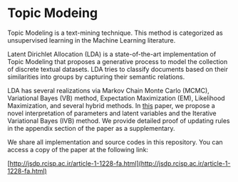 
# Topic Modeing

Topic Modeling is a text-mining technique. This method is categorized as
unsupervised learning in the Machine Learning literature.

Latent Dirichlet Allocation (LDA) is a state-of-the-art implementation of Topic
Modeling that proposes a generative process to model the collection of discrete
textual datasets. LDA tries to classify documents based on their similarities
into groups by capturing their semantic relations.

LDA has several realizations via Markov Chain Monte Carlo (MCMC), Variational
Bayes (VB) method, Expectation Maximization (EM), Likelihood Maximization, and
several hybrid methods. In [this](http://jsdp.rcisp.ac.ir/article-1-1228-fa.html)
paper, we propose a novel interpretation of parameters and latent variables and
the Iterative Variational Bayes (IVB) method. We provide detailed proof of
updating rules in the appendix section of the paper as a supplementary.

We share all implementation and source codes in this repository. You can access
a copy of the paper at the following link:

[http://jsdp.rcisp.ac.ir/article-1-1228-fa.html](http://jsdp.rcisp.ac.ir/article-1-1228-fa.html)

